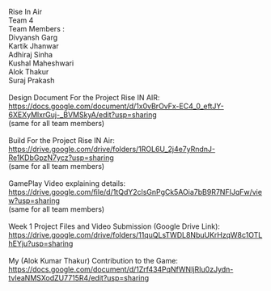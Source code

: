 Rise In Air\
Team 4\
Team Members :\
Divyansh Garg\
Kartik Jhanwar\
Adhiraj Sinha\
Kushal Maheshwari\
Alok Thakur\
Suraj Prakash\
\
Design Document For the Project Rise IN AIR: https://docs.google.com/document/d/1x0vBrOvFx-EC4_0_eftJY-6XEXyMlxrGuj-_BVMSkyA/edit?usp=sharing \
(same for all team members)\
\
Build For the Project Rise IN Air: https://drive.google.com/drive/folders/1ROL6U_2j4e7yRndnJ-Re1KDbGpzN7ycz?usp=sharing \
(same for all team members)\
\
GamePlay Video explaining details: https://drive.google.com/file/d/1tQdY2clsGnPgCk5AOia7bB9R7NFIJqFw/view?usp=sharing \
(same for all team members)\
\
Week 1 Project Files and Video Submission (Google Drive Link): https://drive.google.com/drive/folders/11quQLsTWDL8NbuUKrHzqW8c1OTLhEYju?usp=sharing \
\
My (Alok Kumar Thakur) Contribution to the Game: https://docs.google.com/document/d/1Zrf434PqNfWNIjRIu0zJydn-tvleaNMSXodZU7715R4/edit?usp=sharing

